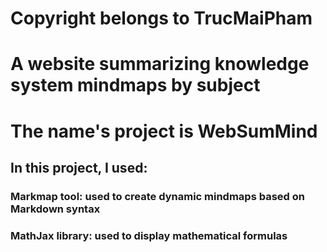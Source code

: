 # Copyright belongs to TrucMaiPham
# A website summarizing knowledge system mindmaps by subject
# The name's project is WebSumMind
## In this project, I used:
### Markmap tool: used to create dynamic mindmaps based on Markdown syntax
### MathJax library: used to display mathematical formulas
